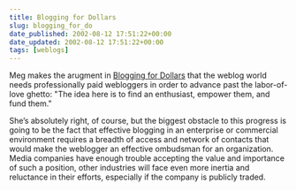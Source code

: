 ```yaml
---
title: Blogging for Dollars
slug: blogging_for_do
date_published: 2002-08-12 17:51:22+00:00
date_updated: 2002-08-12 17:51:22+00:00
tags: [weblogs]
---
```

Meg makes the arugment in [Blogging for Dollars](http://www.oreillynet.com/pub/a/javascript/2002/08/12/megnut.html) that the weblog world needs professionally paid webloggers in order to advance past the labor-of-love ghetto: "The idea here is to find an enthusiast, empower them, and fund them."

She’s absolutely right, of course, but the biggest obstacle to this progress is going to be the fact that effective blogging in an enterprise or commercial environment requires a breadth of access and network of contacts that would make the weblogger an effective ombudsman for an organization. Media companies have enough trouble accepting the value and importance of such a position, other industries will face even more inertia and reluctance in their efforts, especially if the company is publicly traded.
